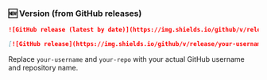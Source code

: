 ### 🆕 Version (from GitHub releases)  
  
```md  
![GitHub release (latest by date)](https://img.shields.io/github/v/release/your-username/your-repo)  
```  
  
```md  
[![GitHub release](https://img.shields.io/github/v/release/your-username/your-repo)](https://github.com/your-username/your-repo/releases)  
```  
  
Replace `your-username` and `your-repo` with your actual GitHub username and repository name.  